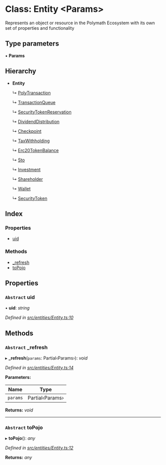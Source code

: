 # Class: Entity <**Params**>

Represents an object or resource in the Polymath Ecosystem with its own set of properties and functionality

## Type parameters

▪ **Params**

## Hierarchy

* **Entity**

  ↳ [PolyTransaction](entities.polytransaction.md)

  ↳ [TransactionQueue](entities.transactionqueue.md)

  ↳ [SecurityTokenReservation](entities.securitytokenreservation.md)

  ↳ [DividendDistribution](entities.dividenddistribution.md)

  ↳ [Checkpoint](entities.checkpoint.md)

  ↳ [TaxWithholding](entities.taxwithholding.md)

  ↳ [Erc20TokenBalance](entities.erc20tokenbalance.md)

  ↳ [Sto](entities.sto.md)

  ↳ [Investment](entities.investment.md)

  ↳ [Shareholder](entities.shareholder.md)

  ↳ [Wallet](entities.wallet.md)

  ↳ [SecurityToken](entities.securitytoken.securitytoken.md)

## Index

### Properties

* [uid](entities.entity.md#abstract-uid)

### Methods

* [_refresh](entities.entity.md#abstract-_refresh)
* [toPojo](entities.entity.md#abstract-topojo)

## Properties

### `Abstract` uid

• **uid**: *string*

*Defined in [src/entities/Entity.ts:10](https://github.com/PolymathNetwork/polymath-sdk/blob/73ecb26/src/entities/Entity.ts#L10)*

## Methods

### `Abstract` _refresh

▸ **_refresh**(`params`: Partial‹Params›): *void*

*Defined in [src/entities/Entity.ts:14](https://github.com/PolymathNetwork/polymath-sdk/blob/73ecb26/src/entities/Entity.ts#L14)*

**Parameters:**

Name | Type |
------ | ------ |
`params` | Partial‹Params› |

**Returns:** *void*

___

### `Abstract` toPojo

▸ **toPojo**(): *any*

*Defined in [src/entities/Entity.ts:12](https://github.com/PolymathNetwork/polymath-sdk/blob/73ecb26/src/entities/Entity.ts#L12)*

**Returns:** *any*
